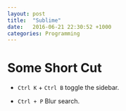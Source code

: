 ```yaml
---
layout: post
title:  "Sublime"
date:   2016-06-21 22:30:52 +1000
categories: Programming
---
```

Some Short Cut
==============
- `Ctrl K` + `Ctrl B` toggle the sidebar.

- `Ctrl + P` Blur search.